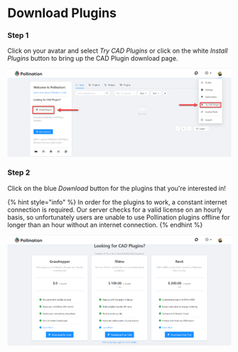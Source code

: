 # Download Plugins

### Step 1

Click on your avatar and select _Try CAD Plugins_ or click on the white _Install Plugins_ button to bring up the CAD Plugin download page.

![](<../.gitbook/assets/image (157).png>)

### Step 2

Click on the blue _Download_ button for the plugins that you're interested in!

{% hint style="info" %}
In order for the plugins to work, a constant internet connection is required. Our server checks for a valid license on an hourly basis, so unfortunately users are unable to use Pollination plugins offline for longer than an hour without an internet connection.  &#x20;
{% endhint %}

![](<../.gitbook/assets/image (164).png>)
